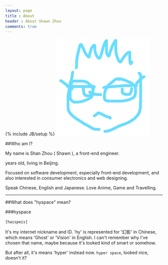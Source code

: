 ```yaml
---
layout: page
title : About
header : About Shawn Zhou
comments: true
---
```

{% include JB/setup %}
![Shawn](/assets/images/hyspace_draw.png)

##Who am I?

My name is Shan Zhou ( Shawn ), a front-end engineer.

<p><script>
(function () {
  var birthday=new Date(1989,1,4);
  var d=new Date();
  var age = d.getFullYear()-birthday.getFullYear()-((d.getMonth()<birthday.getMonth()|| d.getMonth()==birthday.getMonth() && d.getDate()<birthday.getDate())?1:0);
  document.write(age);
})();
</script> years old, living in Beijing.</p>

Focused on software development, especially front-end development, and also interested in consumer electronics and web designing.

Speak Chinese, English and Japanese.  Love Anime, Game and Travelling.

---------------------

##What does "hyspace" mean?

###hyspace

`[haɪspeis]`

It's my internet nickname and ID. 'hy' is represented for '幻影' in Chinese, which means 'Ghost' or 'Vision' in English. I can't remember why I've chosen that name, maybe because it's looked kind of smart or somehow.

But after all, it's means 'hyper' instead now. `hyper space`, looked nice, doesn't it?